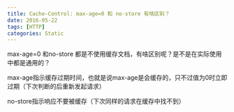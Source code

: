```yaml
---
title: Cache-Control: max-age=0 和 no-store 有啥区别？
date: 2016-05-22
tags: [HTTP]
categories: Static
---
```


max-age=0 和no-store 都是不使用缓存文档，有啥区别呢？是不是在实际使用中都是通用的？                    

max-age指示缓存过期时间，也就是说max-age是会缓存的，只不过值为0时立即过期（下次判断的后重新发起请求）

 no-store指示响应不要被缓存（下次同样的请求在缓存中找不到）

